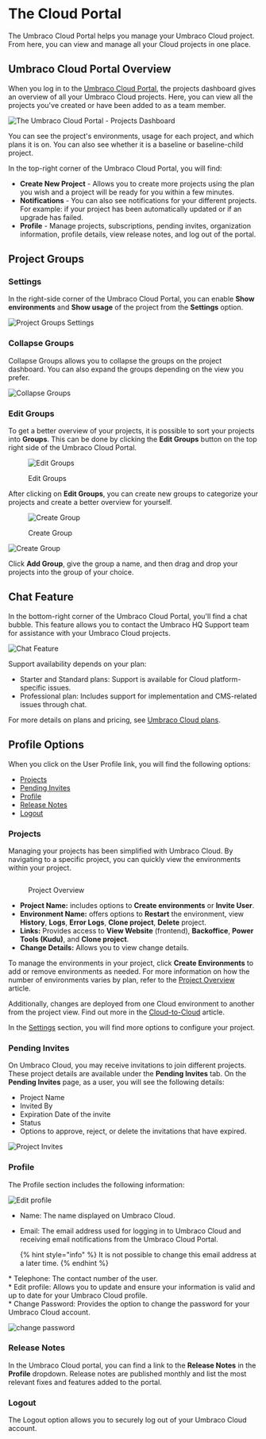 # The Cloud Portal

The Umbraco Cloud Portal helps you manage your Umbraco Cloud project. From here, you can view and manage all your Cloud projects in one place.

## Umbraco Cloud Portal Overview

When you log in to the [Umbraco Cloud Portal](https://www.s1.umbraco.io/home/login/), the projects dashboard gives an overview of all your Umbraco Cloud projects. Here, you can view all the projects you've created or have been added to as a team member.

![The Umbraco Cloud Portal - Projects Dashboard](../../getting-started/the-umbraco-cloud-portal/images/Umbraco-cloud-portal-projects-dashboard.png)

You can see the project's environments, usage for each project, and which plans it is on. You can also see whether it is a baseline or baseline-child project.

In the top-right corner of the Umbraco Cloud Portal, you will find:

* **Create New Project** - Allows you to create more projects using the plan you wish and a project will be ready for you within a few minutes.
* **Notifications** - You can also see notifications for your different projects. For example: if your project has been automatically updated or if an upgrade has failed.
* **Profile** - Manage projects, subscriptions, pending invites, organization information, profile details, view release notes, and log out of the portal.

## Project Groups

### Settings

In the right-side corner of the Umbraco Cloud Portal, you can enable **Show environments** and **Show usage** of the project from the **Settings** option.

![Project Groups Settings](../../getting-started/the-umbraco-cloud-portal/images/project-group-settings.png)

### Collapse Groups

Collapse Groups allows you to collapse the groups on the project dashboard. You can also expand the groups depending on the view you prefer.

![Collapse Groups](../../getting-started/the-umbraco-cloud-portal/images/collapse-groups.png)

### Edit Groups

To get a better overview of your projects, it is possible to sort your projects into **Groups**. This can be done by clicking the **Edit Groups** button on the top right side of the Umbraco Cloud Portal.

<figure><img src="../../.gitbook/assets/image (4) (1).png" alt="Edit Groups"><figcaption><p>Edit Groups</p></figcaption></figure>

After clicking on **Edit Groups**, you can create new groups to categorize your projects and create a better overview for yourself.

<figure><img src="../../.gitbook/assets/image (5) (1).png" alt="Create Group"><figcaption><p>Create Group</p></figcaption></figure>

![Create Group](../../getting-started/the-umbraco-cloud-portal/images/add-group.png)

Click **Add Group**, give the group a name, and then drag and drop your projects into the group of your choice.

## Chat Feature

In the bottom-right corner of the Umbraco Cloud Portal, you'll find a chat bubble. This feature allows you to contact the Umbraco HQ Support team for assistance with your Umbraco Cloud projects.

![Chat Feature](../../getting-started/the-umbraco-cloud-portal/images/chat-feature.png)

Support availability depends on your plan:

* Starter and Standard plans: Support is available for Cloud platform-specific issues.
* Professional plan: Includes support for implementation and CMS-related issues through chat.

For more details on plans and pricing, see [Umbraco Cloud plans](https://umbraco.com/pricing/).

## Profile Options

When you click on the User Profile link, you will find the following options:

* [Projects](./#projects)
* [Pending Invites](./#pending-invites)
* [Profile](./#profile)
* [Release Notes](./#release-notes)
* [Logout](./#logout)

### Projects

Managing your projects has been simplified with Umbraco Cloud. By navigating to a specific project, you can quickly view the environments within your project.

<figure><img src="../../.gitbook/assets/image (1).png" alt=""><figcaption><p>Project Overview</p></figcaption></figure>

* **Project Name:** includes options to **Create environments** or **Invite User**.
* **Environment Name:** offers options to **Restart** the environment, view **History**, **Logs**, **Error Logs**, **Clone project**, **Delete** project.
* **Links:** Provides access to **View Website** (frontend), **Backoffice**, **Power Tools (Kudu)**, and **Clone project**.
* **Change Details:** Allows you to view change details.

To manage the environments in your project, click **Create Environments** to add or remove environments as needed. For more information on how the number of environments varies by plan, refer to the [Project Overview](../project-overview/) article.

Additionally, changes are deployed from one Cloud environment to another from the project view. Find out more in the [Cloud-to-Cloud](broken-reference) article.

In the [Settings](../../project-settings/) section, you will find more options to configure your project.

### Pending Invites

On Umbraco Cloud, you may receive invitations to join different projects. These project details are available under the **Pending Invites** tab. On the **Pending Invites** page, as a user, you will see the following details:

* Project Name
* Invited By
* Expiration Date of the invite
* Status
* Options to approve, reject, or delete the invitations that have expired.

![Project Invites](../../getting-started/the-umbraco-cloud-portal/images/project-invites.png)

### Profile

The Profile section includes the following information:

![Edit profile](../../getting-started/the-umbraco-cloud-portal/images/view-profile-details.png)

* Name: The name displayed on Umbraco Cloud.
*   Email: The email address used for logging in to Umbraco Cloud and receiving email notifications from the Umbraco Cloud Portal.

    {% hint style="info" %}
    It is not possible to change this email address at a later time.
    {% endhint %}

\* Telephone: The contact number of the user.\
\* Edit profile: Allows you to update and ensure your information is valid and up to date for your Umbraco Cloud profile.\
\* Change Password: Provides the option to change the password for your Umbraco Cloud account.

![change password](../../getting-started/the-umbraco-cloud-portal/images/change-password.png)

### Release Notes

In the Umbraco Cloud portal, you can find a link to the **Release Notes** in the **Profile** dropdown. Release notes are published monthly and list the most relevant fixes and features added to the portal.

### Logout

The Logout option allows you to securely log out of your Umbraco Cloud account.
